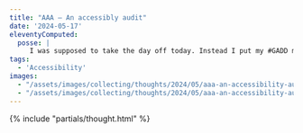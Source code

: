 ```yaml
---
title: "AAA – An accessibly audit"
date: '2024-05-17'
eleventyComputed:
  posse: |
     I was supposed to take the day off today. Instead I put my #GADD money where my mouth is and spent a couple of hours running an initial accessibility audit on my website using the Sa11y bookmarklet https://sa11y.netlify.app #accessibility #a11y
tags:
  - 'Accessibility'
images:
  - "/assets/images/collecting/thoughts/2024/05/aaa-an-accessibility-audit-01.jpg"
  - "/assets/images/collecting/thoughts/2024/05/aaa-an-accessibility-audit-02.jpg"
---
```


{% include "partials/thought.html" %}